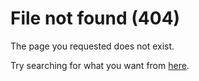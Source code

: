 # File not found (404)

The page you requested does not exist.

Try searching for what you want from [here](http://trillemarka.no).
